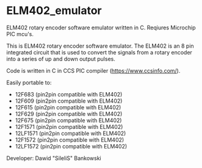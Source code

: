 # ELM402_emulator
ELM402 rotary encoder software emulator written in C.
Reqiures Microchip PIC mcu's.


This is ELM402 rotary encoder software emulator.
The ELM402 is an 8 pin integrated circuit that is used to convert the signals from a rotary encoder into a series of up and down output pulses.

Code is written in C in CCS PIC compiler (https://www.ccsinfo.com/).

Easily portable to:
- 12F683 (pin2pin compatible with ELM402)
- 12F609 (pin2pin compatible with ELM402)
- 12F615 (pin2pin compatible with ELM402)
- 12F629 (pin2pin compatible with ELM402)
- 12F675 (pin2pin compatible with ELM402)
- 12F1571 (pin2pin compatible with ELM402)
- 12LF1571 (pin2pin compatible with ELM402)
- 12F1572 (pin2pin compatible with ELM402)
- 12LF1572 (pin2pin compatible with ELM402)

Developer: Dawid "SileliS" Bankowski
